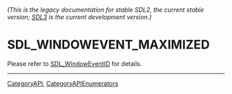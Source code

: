 ###### (This is the legacy documentation for stable SDL2, the current stable version; [SDL3](https://wiki.libsdl.org/SDL3/) is the current development version.)
# SDL_WINDOWEVENT_MAXIMIZED

Please refer to [SDL_WindowEventID](SDL_WindowEventID) for details.

----
[CategoryAPI](CategoryAPI), [CategoryAPIEnumerators](CategoryAPIEnumerators)

